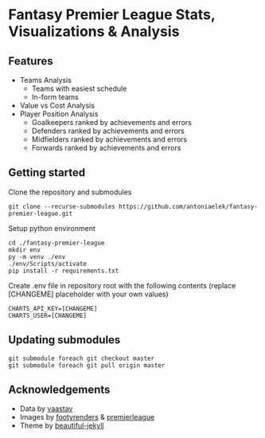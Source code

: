 # Fantasy Premier League Stats, Visualizations &amp; Analysis

## Features
  - Teams Analysis
    - Teams with easiest schedule
    - In-form teams  
  - Value vs Cost Analysis
  - Player Position Analysis
    - Goalkeepers ranked by achievements and errors
    - Defenders ranked by achievements and errors
    - Midfielders ranked by achievements and errors
    - Forwards ranked by achievements and errors

## Getting started

Clone the repository and submodules

```
git clone --recurse-submodules https://github.com/antoniaelek/fantasy-premier-league.git
```

Setup python environment

```
cd ./fantasy-premier-league
mkdir env
py -m venv ./env
./env/Scripts/activate
pip install -r requirements.txt
```

Create .env file in repository root with the following contents (replace [CHANGEME] placeholder with your own values)
```
CHARTS_API_KEY=[CHANGEME]
CHARTS_USER=[CHANGEME]
```

## Updating submodules

```
git submodule foreach git checkout master
git submodule foreach git pull origin master
```

## Acknowledgements
- Data by [vaastav](https://github.com/vaastav/Fantasy-Premier-League/)
- Images by [footyrenders](https://footyrenders.com) & [premierleague](https://premierleague.com)
- Theme by [beautiful-jekyll](https://deanattali.com/beautiful-jekyll/)